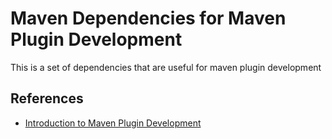 # Maven Dependencies for Maven Plugin Development

This is a set of dependencies that are useful for maven plugin development 

## References
* [Introduction to Maven Plugin Development](https://maven.apache.org/guides/introduction/introduction-to-plugins.html)
